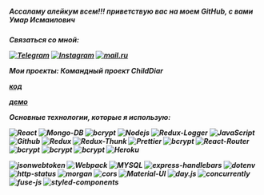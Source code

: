 <h5>Ассаламу алейкум всем!!! приветствую вас на моем GitHub, с вами Умар Исмаилович<h5/>
Связаться со мной:
 
 

[![Telegram](https://img.shields.io/badge/Telegram-red?style=social&logo=telegram)](https://t.me/slepoiHudojnik)
[![Instagram](https://img.shields.io/badge/Instagram-red?style=social&logo=instagram)](https://www.instagram.com/ahy232/)
[![mail.ru](https://img.shields.io/badge/hadziev231@gmail.com-red?style=social&logo=mail.ru)](https://accounts.google.com/signup/v2/webcreateaccount?service=mail&amp%3Bcontinue=https%3A%2F%2Fmail.google.com%2Fmail%2F&flowName=GlifWebSignIn&flowEntry=SignUp)

<!-- [![mail.ru](https://img.shields.io/badge/live:saythanov2014-red?style=social&logo=skype)](#) -->

 Мои проекты:
 Командный проект ChildDiar

[код](https://github.com/hadziev/ChildDiar)

[демо](https://deploy-mern-child.herokuapp.com/)


 <b>Основные технологии, которые я использую:<b/>
<div> 
<img alt="React" src="https://img.shields.io/badge/-React-45b8d8?style=for-the-badge&logo=react&logoColor=white" />
<img alt="Mongo-DB" src="https://img.shields.io/badge/-Mongo_DB-red?style=for-the-badge&logo=MongoDB&logoColor=black" />
<img alt="bcrypt" src="https://img.shields.io/badge/express-green?style=for-the-badge&logo=express">
<img alt="Nodejs" src="https://img.shields.io/badge/-Nodejs-43853d?style=for-the-badge&logo=Node.js&logoColor=white" />
<img alt="Redux-Logger" src="https://img.shields.io/badge/-React_Hooks-430098?style=for-the-badge&logo=Redux&logoColor=white" />
<img alt="JavaScript" src="https://img.shields.io/badge/-JavaScript-yellow?style=for-the-badge&logo=JavaScript&logoColor=white" />
<img alt="Github" src="https://img.shields.io/badge/-Github-black?style=for-the-badge&logo=github&logoColor=white" />
<img alt="Redux" src="https://img.shields.io/badge/-Redux-430098?style=for-the-badge&logo=redux&logoColor=white" />
<img alt="Redux-Thunk" src="https://img.shields.io/badge/-Redux_Thunk-white?style=for-the-badge&logo=Redux&logoColor=430098" />
<img alt="Prettier" src="https://img.shields.io/badge/-Prettier-grey?style=for-the-badge&logo=Prettier&logoColor=orange" />
<img alt="bcrypt" src="https://img.shields.io/badge/redux devtools-430098?style=for-the-badge&logo=redux">
<img alt="React-Router" src="https://img.shields.io/badge/-React_Router-black?style=for-the-badge&logo=react-router&logoColor=orange" />
<img alt="bcrypt" src="https://img.shields.io/badge/bcrypt-✔️-green?style=for-the-badge&logo">
<img alt="bcrypt" src="https://img.shields.io/badge/mongoose-✔️-green?style=for-the-badge&logo=mongoose">
<img alt="bcrypt" src="https://img.shields.io/badge/eslint-blue?style=for-the-badge&logo=eslint">
<img alt="Heroku" src="https://img.shields.io/badge/-Heroku-764ABC?style=for-the-badge&logo=heroku&logoColor=white" />



![jsonwebtoken](https://img.shields.io/badge/-jsonwebtoken-red?style=for-the-badge)
![Webpack](https://img.shields.io/badge/-Webpack-blue?style=for-the-badge)
![MYSQL](https://img.shields.io/badge/-MySQL-brown?style=for-the-badge)
![express-handlebars](https://img.shields.io/badge/-express--handlebars-red?style=for-the-badge)
![dotenv](https://img.shields.io/badge/-dotenv-red?style=for-the-badge)
![http-status](https://img.shields.io/badge/-http--status-purple?style=for-the-badge)
![morgan](https://img.shields.io/badge/-morgan-green?style=for-the-badge)
![cors](https://img.shields.io/badge/-cors-pink?style=for-the-badge)
![Material-UI](https://img.shields.io/badge/-Materilal--UI-blue?style=for-the-badge)
![day.js](https://img.shields.io/badge/-day.js-orange?style=for-the-badge)
![concurrently](https://img.shields.io/badge/-concurrently-black?style=for-the-badge)
![fuse-js](https://img.shields.io/badge/-fuse.js-yellow?style=for-the-badge)
![styled-components](https://img.shields.io/badge/-styled--components-green?style=for-the-badge)</div>

<!-- имею опыт адаптивной верстки-->

